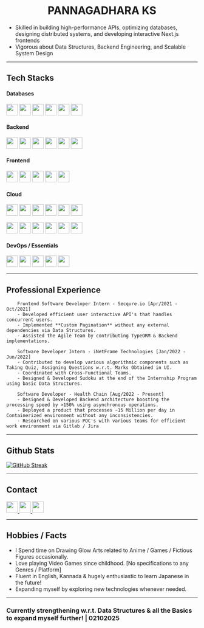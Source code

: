 <h1 align='center' >PANNAGADHARA KS</h1>

* Skilled in building high-performance APIs, optimizing databases, designing distributed systems, and developing interactive Next.js frontends<br/>
* Vigorous about Data Structures, Backend Engineering, and Scalable System Design

---

## Tech Stacks

#### Databases
<p align="left">
	<img src="https://img.shields.io/badge/PostgreSQL-316192?style=for-the-badge&logo=postgresql&logoColor=white" height="30" />
	<img src="https://img.shields.io/badge/Microsoft%20SQL%20Server-CC2927?style=for-the-badge&logo=microsoft%20sql%20server&logoColor=white" height="30" />
	<img src="https://img.shields.io/badge/MySQL-005C84?style=for-the-badge&logo=mysql&logoColor=white" height="30" />
	<img src="https://img.shields.io/badge/MongoDB-4EA94B?style=for-the-badge&logo=mongodb&logoColor=white" height="30" />
	<img src="https://img.shields.io/badge/firebase-ffca28?style=for-the-badge&logo=firebase&logoColor=black" height="30" />
	<img src="https://img.shields.io/badge/redis-%23DD0031.svg?&style=for-the-badge&logo=redis&logoColor=white" height="30" />
</p>

#### Backend
<p align="left">
	<img src="https://img.shields.io/badge/Go-00ADD8?style=for-the-badge&logo=go&logoColor=white" height="30" />
	<img src="https://img.shields.io/badge/JavaScript-323330?style=for-the-badge&logo=javascript&logoColor=F7DF1E" height="30" />
	<img src="https://img.shields.io/badge/TypeScript-007ACC?style=for-the-badge&logo=typescript&logoColor=white" height="30" />
	<img src="https://img.shields.io/badge/Node%20js-339933?style=for-the-badge&logo=nodedotjs&logoColor=white" height="30" />
	<img src="https://img.shields.io/badge/typeorm-FE0803?style=for-the-badge&logo=typeorm&logoColor=white" height="30" />
	<img src="https://img.shields.io/badge/python-007ACE?style=for-the-badge&logo=python&logoColor=white" height="30" />
</p>

#### Frontend
<p align="left">
	<img src="https://img.shields.io/badge/React-20232A?style=for-the-badge&logo=react&logoColor=61DAFB" height="30" />
	<img src="https://img.shields.io/badge/next%20js-000000?style=for-the-badge&logo=nextdotjs&logoColor=white" height="30" />
	<img src="https://img.shields.io/badge/Redux-593D88?style=for-the-badge&logo=redux&logoColor=white" height="30" />
	<img src="https://img.shields.io/badge/Tailwind_CSS-38B2AC?style=for-the-badge&logo=tailwind-css&logoColor=white" height="30" />
	<img src="https://img.shields.io/badge/ThreeJs-black?style=for-the-badge&logo=three.js&logoColor=white" height="30" />
</p>

#### Cloud
<p align="left">
	<img src="https://img.shields.io/badge/azure-0089D6?style=for-the-badge&logo=microsoft-azure&logoColor=white" height="30" />
	<img src="https://img.shields.io/badge/>>>-black?style=for-the-badge" height="30" />
	<img src="https://img.shields.io/badge/container_apps-0089Df?style=for-the-badge&logo=microsoft-azure&logoColor=white" height="30" />
	<img src="https://img.shields.io/badge/service_bus_queue-0089Df?style=for-the-badge&logo=microsoft-azure&logoColor=white" height="30" />
	<img src="https://img.shields.io/badge/storage_blob-0089Df?style=for-the-badge&logo=microsoft-azure&logoColor=white" height="30" />
	<img src="https://img.shields.io/badge/health_data_services-0089Df?style=for-the-badge&logo=microsoft-azure&logoColor=white" height="30" />
</p>
<p align="left">
	<img src="https://img.shields.io/badge/AWS-FF9900?style=for-the-badge&logo=amazonwebservices&logoColor=white" height="30" />
	<img src="https://img.shields.io/badge/>>>-black?style=for-the-badge" height="30" />
	<img src="https://img.shields.io/badge/EC2-FF9933?style=for-the-badge&logo=microsoft-azure&logoColor=white" height="30" />
	<img src="https://img.shields.io/badge/SQS-FF9933?style=for-the-badge&logo=microsoft-azure&logoColor=white" height="30" />
	<img src="https://img.shields.io/badge/S3-FF9933?style=for-the-badge&logo=microsoft-azure&logoColor=white" height="30" />
	<img src="https://img.shields.io/badge/Healthlake-FF9933?style=for-the-badge&logo=microsoft-azure&logoColor=white" height="30" />
</p>

#### DevOps / Essentials
<p align="left">
	<img src="https://img.shields.io/badge/Docker-2CA5E0?style=for-the-badge&logo=docker&logoColor=white" height="30" />
	<img src="https://img.shields.io/badge/Kubernetes-3069DE?style=for-the-badge&logo=kubernetes&logoColor=white" height="30" />
	<img src="https://img.shields.io/badge/Shell_Script-121011?style=for-the-badge&logo=gnu-bash&logoColor=white" height="30" />
	<img src="https://img.shields.io/badge/GIT-E44C30?style=for-the-badge&logo=git&logoColor=white" height="30" />
	<img src="https://img.shields.io/badge/Jira-0052CC?style=for-the-badge&logo=Jira&logoColor=white" height="30" />
</p>

---

## Professional Experience
```
	Frontend Software Developer Intern - Secqure.io [Apr/2021 - Oct/2021]
	- Developed efficient user interactive API's that handles concurrent users.
	- Implemented **Custom Pagination** without any external dependencies via Data Structures.
	- Assisted the Agile Team by contributing TypeORM & Backend implementations.
```
```
	Software Developer Intern - iNetFrame Technologies [Jan/2022 - Jun/2022]
	- Contributed to develop various algorithmic components such as Taking Quiz, Assigning Questions w.r.t. Marks Obtained in UI.
	- Coordinated with Cross-Functional Teams.
	- Designed & Developed Sudoku at the end of the Internship Program using basic Data Structures.
```
```
	Software Developer - Health Chain [Aug/2022 - Present]
	- Designed & Developed Backend architecture boosting the processing speed by >150% using asynchronous operations.
	- Deployed a product that processes ~15 Million per day in Containerized environment without any inconsistencies.
	- Researched on various POC's with various teams for efficient work environment via Gitlab / Jira  
```

---

## Github Stats
[![GitHub Streak](https://streak-stats.demolab.com?user=PannagadharaKS&theme=dark)](https://git.io/streak-stats)

---

## Contact
<p align="left">
	<a href="mailto:pannaga1123@gmail.com" >
		<img src="https://img.shields.io/badge/Gmail-D14836?style=for-the-badge&logo=gmail&logoColor=white" height="30" />
	</a>
	<a href="https://www.linkedin.com/in/pannagadhara-kittandur-shashidhar-4721121a5/" >
		<img src="https://img.shields.io/badge/LinkedIn-0077B5?style=for-the-badge&logo=linkedin&logoColor=white" height="30" />
	</a>
	<a href="https://github.com/PannagadharaKS" >
		<img src="https://img.shields.io/badge/GitHub-100000?style=for-the-badge&logo=github&logoColor=white" height="30" />
	</a>
</p>

---

## Hobbies / Facts
* I Spend time on Drawing Glow Arts related to Anime / Games / Fictious Figures occasionally.<br/>
* Love playing Video Games since childhood. [No specifications to any Genres / Platform]<br/>
* Fluent in English, Kannada & hugely enthusiastic to learn Japanese in the future!<br/>
* Expanding myself by exploring new technologies whenever needed.

---

### Currently strengthening w.r.t. Data Structures & all the Basics to expand myself further! | 02102025
